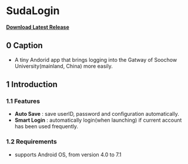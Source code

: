 # SudaLogin

**[Download Latest Release](https://github.com/HearyShen/SudaLogin/releases)**

## 0 Caption

- A tiny Andorid app that brings logging into the Gatway of Soochow University(mainland, China) more easily.

## 1 Introduction

### 1.1  Features

- **Auto Save** :  save userID, password and configuration automatically.
- **Smart Login** :  automatically login(when launching) if current account has been used frequently.

### 1.2  Requirements

- supports Android OS, from version 4.0 to 7.1
